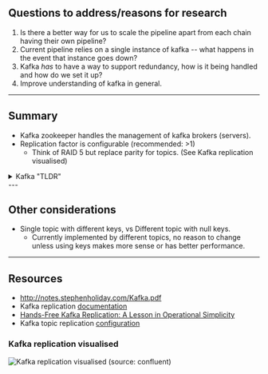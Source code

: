 ## Questions to address/reasons for research

1. Is there a better way for us to scale the pipeline apart from each chain having their own pipeline?
2. Current pipeline relies on a single instance of kafka -- what happens in the event that instance goes down?
3. Kafka _has_ to have a way to support redundancy, how is it being handled and how do we set it  up?
4. Improve understanding of kafka in general.

---
## Summary

- Kafka zookeeper handles the management of kafka brokers (servers). 
- Replication factor is configurable (recommended: >1) 
  - Think of RAID 5 but replace parity for topics. (See Kafka replication visualised)

<details>
<summary>Kafka "TLDR"</summary>
<br>

Information is obtained from [this playlist from Confluent](https://www.youtube.com/watch?v=qu96DFXtbG4&list=PLa7VYi0yPIH0KbnJQcMv5N9iW8HkZHztH&index=2).

1. Internally stores events (messages) as k-v pairs.
    - keys _can_ be serialised objects, but are often primitives
    - because of this keys are not necessarily UIDs for the event (message ID)
2. Topics are not indexed, access by offset
    - offset = currentKey + currentMsgInBytes (TBC; similar to accessing next value in array by pointers(?))
3. **Topics != queues -> consumption does not remove it from the topic unless configured otherwise (age/size)**
4. Partitions -> similar to RAID 0, data is striped across partitions
    - If no key specified to message, round-robin distribution,
    - Else it goes through a hash function to determine the partition number (similar to hashmap)
5. Producers decides on which petition the message gets sent to (standard/custom config)

</details>
---

## Other considerations

- Single topic with different keys, vs Different topic with null keys.
  - Currently implemented by different topics, no reason to change unless using keys makes more sense or has better performance.

---

## Resources

- http://notes.stephenholiday.com/Kafka.pdf
- Kafka replication [documentation](https://kafka.apache.org/documentation/#replication)
- [Hands-Free Kafka Replication: A Lesson in Operational Simplicity
](https://www.confluent.io/blog/hands-free-kafka-replication-a-lesson-in-operational-simplicity/)
- Kafka topic replication [configuration](https://docs.confluent.io/platform/current/installation/configuration/broker-configs.html#brokerconfigs_offsets.topic.replication.factor)

###  Kafka replication visualised
![Kafka replication visualised](https://cdn.confluent.io/wp-content/uploads/2016/08/fig22.jpg)
(source: confluent)

